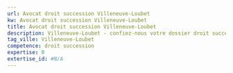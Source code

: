 ```yaml
---
url: Avocat droit succession Villeneuve-Loubet
kw: Avocat droit succession Villeneuve-Loubet
title: Avocat droit succession Villeneuve-Loubet
description: Villeneuve-Loubet - confiez-nous votre dossier droit succession
tag_ville: Villeneuve-Loubet
competence: droit succession
expertise: 0
extertise_id: #N/A
---
```

